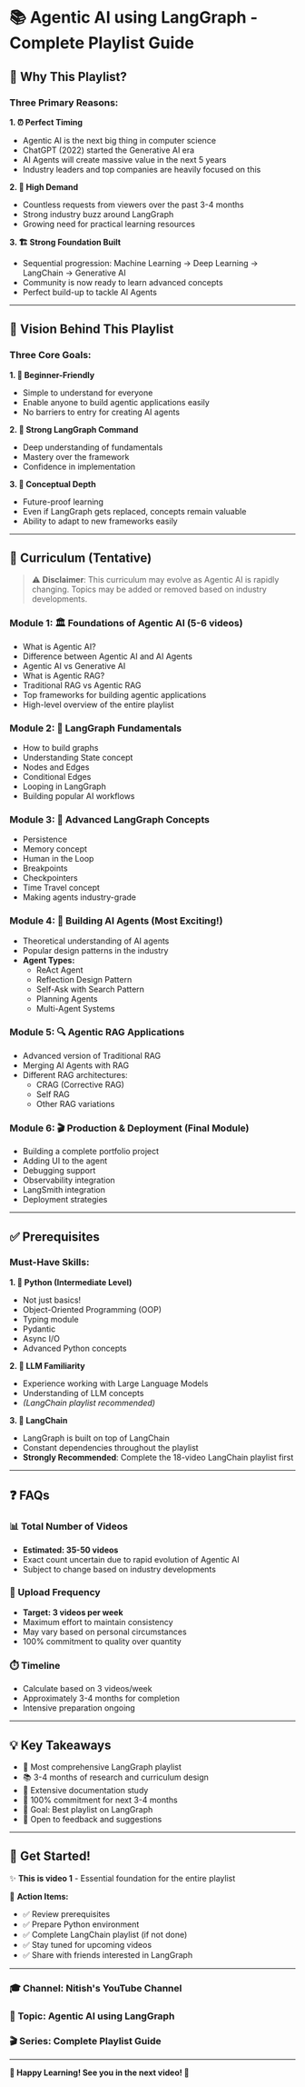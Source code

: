 # 📚 Agentic AI using LangGraph - Complete Playlist Guide

## 🎯 Why This Playlist?

### Three Primary Reasons:

**1. ⏰ Perfect Timing**
- Agentic AI is the next big thing in computer science
- ChatGPT (2022) started the Generative AI era
- AI Agents will create massive value in the next 5 years
- Industry leaders and top companies are heavily focused on this

**2. 📢 High Demand**
- Countless requests from viewers over the past 3-4 months
- Strong industry buzz around LangGraph
- Growing need for practical learning resources

**3. 🏗️ Strong Foundation Built**
- Sequential progression: Machine Learning → Deep Learning → LangChain → Generative AI
- Community is now ready to learn advanced concepts
- Perfect build-up to tackle AI Agents

---

## 🎨 Vision Behind This Playlist

### Three Core Goals:

**1. 🔰 Beginner-Friendly**
- Simple to understand for everyone
- Enable anyone to build agentic applications easily
- No barriers to entry for creating AI agents

**2. 💪 Strong LangGraph Command**
- Deep understanding of fundamentals
- Mastery over the framework
- Confidence in implementation

**3. 🧠 Conceptual Depth**
- Future-proof learning
- Even if LangGraph gets replaced, concepts remain valuable
- Ability to adapt to new frameworks easily

---

## 📖 Curriculum (Tentative)

> ⚠️ **Disclaimer**: This curriculum may evolve as Agentic AI is rapidly changing. Topics may be added or removed based on industry developments.

### **Module 1: 🏛️ Foundations of Agentic AI** (5-6 videos)
- What is Agentic AI?
- Difference between Agentic AI and AI Agents
- Agentic AI vs Generative AI
- What is Agentic RAG?
- Traditional RAG vs Agentic RAG
- Top frameworks for building agentic applications
- High-level overview of the entire playlist

### **Module 2: 🎯 LangGraph Fundamentals**
- How to build graphs
- Understanding State concept
- Nodes and Edges
- Conditional Edges
- Looping in LangGraph
- Building popular AI workflows

### **Module 3: 🚀 Advanced LangGraph Concepts**
- Persistence
- Memory concept
- Human in the Loop
- Breakpoints
- Checkpointers
- Time Travel concept
- Making agents industry-grade

### **Module 4: 🤖 Building AI Agents** (Most Exciting!)
- Theoretical understanding of AI agents
- Popular design patterns in the industry
- **Agent Types:**
  - ReAct Agent
  - Reflection Design Pattern
  - Self-Ask with Search Pattern
  - Planning Agents
  - Multi-Agent Systems

### **Module 5: 🔍 Agentic RAG Applications**
- Advanced version of Traditional RAG
- Merging AI Agents with RAG
- Different RAG architectures:
  - CRAG (Corrective RAG)
  - Self RAG
  - Other RAG variations

### **Module 6: 🎬 Production & Deployment** (Final Module)
- Building a complete portfolio project
- Adding UI to the agent
- Debugging support
- Observability integration
- LangSmith integration
- Deployment strategies

---

## ✅ Prerequisites

### Must-Have Skills:

**1. 🐍 Python (Intermediate Level)**
- Not just basics!
- Object-Oriented Programming (OOP)
- Typing module
- Pydantic
- Async I/O
- Advanced Python concepts

**2. 🤖 LLM Familiarity**
- Experience working with Large Language Models
- Understanding of LLM concepts
- *(LangChain playlist recommended)*

**3. 🔗 LangChain**
- LangGraph is built on top of LangChain
- Constant dependencies throughout the playlist
- **Strongly Recommended**: Complete the 18-video LangChain playlist first

---

## ❓ FAQs

### 📊 Total Number of Videos
- **Estimated: 35-50 videos**
- Exact count uncertain due to rapid evolution of Agentic AI
- Subject to change based on industry developments

### 📅 Upload Frequency
- **Target: 3 videos per week**
- Maximum effort to maintain consistency
- May vary based on personal circumstances
- 100% commitment to quality over quantity

### ⏱️ Timeline
- Calculate based on 3 videos/week
- Approximately 3-4 months for completion
- Intensive preparation ongoing

---

## 💡 Key Takeaways

- 🎯 Most comprehensive LangGraph playlist
- 📚 3-4 months of research and curriculum design
- 🔬 Extensive documentation study
- 💯 100% commitment for next 3-4 months
- 🌟 Goal: Best playlist on LangGraph
- 🤝 Open to feedback and suggestions

---

## 🚀 Get Started!

✨ **This is video 1** - Essential foundation for the entire playlist

📌 **Action Items:**
- ✅ Review prerequisites
- ✅ Prepare Python environment
- ✅ Complete LangChain playlist (if not done)
- ✅ Stay tuned for upcoming videos
- ✅ Share with friends interested in LangGraph

---

### 🎓 Channel: Nitish's YouTube Channel
### 📝 Topic: Agentic AI using LangGraph
### 🎬 Series: Complete Playlist Guide

---

**🌟 Happy Learning! See you in the next video! 🚀**
